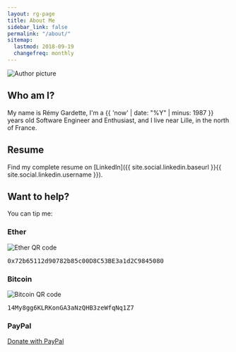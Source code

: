 ```yaml
---
layout: rg-page
title: About Me
sidebar_link: false
permalink: "/about/"
sitemap:
  lastmod: 2018-09-19
  changefreq: monthly
---
```


<img src="{{ site.cdn_url }}/profile-cropped.jpg" id="author-picture" alt="Author picture" />

## Who am I?

My name is Rémy Gardette, I'm a {{ 'now' | date: "%Y" | minus: 1987 }} years old Software Engineer and Enthusiast, and I live near Lille, in the north of France.

## Resume

Find my complete resume on [LinkedIn]({{ site.social.linkedin.baseurl }}{{ site.social.linkedin.username }}).

## Want to help?

You can tip me:

### Ether

<img src="{{ site.cdn_url }}/ether.png" id="ether-qr-code" alt="Ether QR code"/>

<div class="wallet-address"><pre>0x72b65112d90782b85c00D8C53BE3a1d2C9845080</pre></div>

### Bitcoin

<img src="{{ site.cdn_url }}/bitcoin.png" id="bitcoin-qr-code" alt="Bitcoin QR code" />

<div class="wallet-address"><pre>14My8gg6KLRKonGA3aNzQHB3zeWfqNq1Z7</pre></div>

### PayPal

<a href="https://paypal.me/remygardette" target="_blank" class="btn btn-paypal">Donate with PayPal</a>

